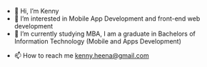 - 👋 Hi, I’m Kenny
- 👀 I’m interested in Mobile App Development and front-end web development
- 🌱 I’m currently studying MBA, I am a graduate in Bachelors of Information Technology (Mobile and Apps Development)
<!--- 💞️ I’m looking to collaborate on any projects or Jobs. (Based in Sydney, Australia)--->
- 📫 How to reach me kenny.heena@gmail.com

<!---
skheenat/skheenat is a ✨ special ✨ repository because its `README.md` (this file) appears on your GitHub profile.
You can click the Preview link to take a look at your changes.
--->
